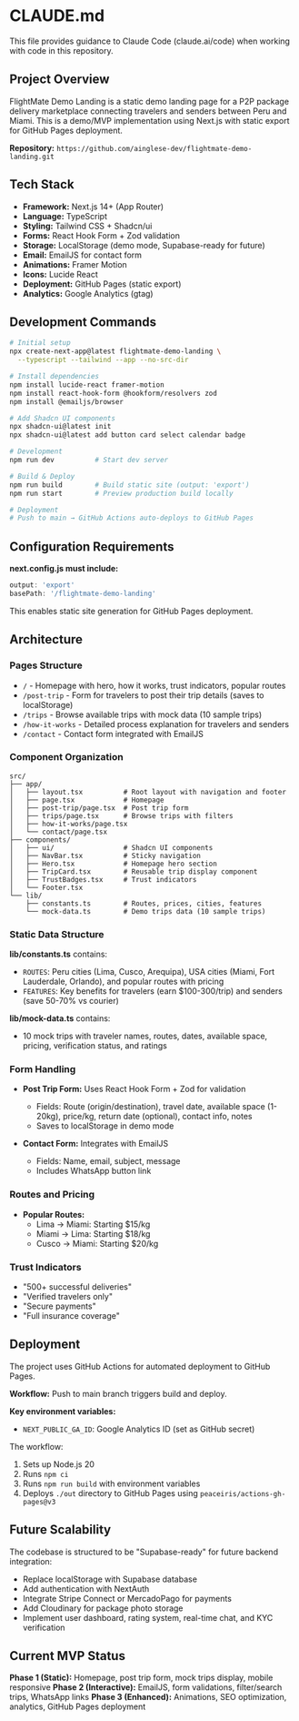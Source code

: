 # CLAUDE.md

This file provides guidance to Claude Code (claude.ai/code) when working with code in this repository.

## Project Overview

FlightMate Demo Landing is a static demo landing page for a P2P package delivery marketplace connecting travelers and senders between Peru and Miami. This is a demo/MVP implementation using Next.js with static export for GitHub Pages deployment.

**Repository:** `https://github.com/ainglese-dev/flightmate-demo-landing.git`

## Tech Stack

- **Framework:** Next.js 14+ (App Router)
- **Language:** TypeScript
- **Styling:** Tailwind CSS + Shadcn/ui
- **Forms:** React Hook Form + Zod validation
- **Storage:** LocalStorage (demo mode, Supabase-ready for future)
- **Email:** EmailJS for contact form
- **Animations:** Framer Motion
- **Icons:** Lucide React
- **Deployment:** GitHub Pages (static export)
- **Analytics:** Google Analytics (gtag)

## Development Commands

```bash
# Initial setup
npx create-next-app@latest flightmate-demo-landing \
  --typescript --tailwind --app --no-src-dir

# Install dependencies
npm install lucide-react framer-motion
npm install react-hook-form @hookform/resolvers zod
npm install @emailjs/browser

# Add Shadcn UI components
npx shadcn-ui@latest init
npx shadcn-ui@latest add button card select calendar badge

# Development
npm run dev          # Start dev server

# Build & Deploy
npm run build        # Build static site (output: 'export')
npm run start        # Preview production build locally

# Deployment
# Push to main → GitHub Actions auto-deploys to GitHub Pages
```

## Configuration Requirements

**next.config.js must include:**
```javascript
output: 'export'
basePath: '/flightmate-demo-landing'
```

This enables static site generation for GitHub Pages deployment.

## Architecture

### Pages Structure
- `/` - Homepage with hero, how it works, trust indicators, popular routes
- `/post-trip` - Form for travelers to post their trip details (saves to localStorage)
- `/trips` - Browse available trips with mock data (10 sample trips)
- `/how-it-works` - Detailed process explanation for travelers and senders
- `/contact` - Contact form integrated with EmailJS

### Component Organization
```
src/
├── app/
│   ├── layout.tsx          # Root layout with navigation and footer
│   ├── page.tsx            # Homepage
│   ├── post-trip/page.tsx  # Post trip form
│   ├── trips/page.tsx      # Browse trips with filters
│   ├── how-it-works/page.tsx
│   └── contact/page.tsx
├── components/
│   ├── ui/                 # Shadcn UI components
│   ├── NavBar.tsx          # Sticky navigation
│   ├── Hero.tsx            # Homepage hero section
│   ├── TripCard.tsx        # Reusable trip display component
│   ├── TrustBadges.tsx     # Trust indicators
│   └── Footer.tsx
└── lib/
    ├── constants.ts        # Routes, prices, cities, features
    └── mock-data.ts        # Demo trips data (10 sample trips)
```

### Static Data Structure

**lib/constants.ts** contains:
- `ROUTES`: Peru cities (Lima, Cusco, Arequipa), USA cities (Miami, Fort Lauderdale, Orlando), and popular routes with pricing
- `FEATURES`: Key benefits for travelers (earn $100-300/trip) and senders (save 50-70% vs courier)

**lib/mock-data.ts** contains:
- 10 mock trips with traveler names, routes, dates, available space, pricing, verification status, and ratings

### Form Handling

- **Post Trip Form:** Uses React Hook Form + Zod for validation
  - Fields: Route (origin/destination), travel date, available space (1-20kg), price/kg, return date (optional), contact info, notes
  - Saves to localStorage in demo mode

- **Contact Form:** Integrates with EmailJS
  - Fields: Name, email, subject, message
  - Includes WhatsApp button link

### Routes and Pricing

- **Popular Routes:**
  - Lima → Miami: Starting $15/kg
  - Miami → Lima: Starting $18/kg
  - Cusco → Miami: Starting $20/kg

### Trust Indicators
- "500+ successful deliveries"
- "Verified travelers only"
- "Secure payments"
- "Full insurance coverage"

## Deployment

The project uses GitHub Actions for automated deployment to GitHub Pages.

**Workflow:** Push to main branch triggers build and deploy.

**Key environment variables:**
- `NEXT_PUBLIC_GA_ID`: Google Analytics ID (set as GitHub secret)

The workflow:
1. Sets up Node.js 20
2. Runs `npm ci`
3. Runs `npm run build` with environment variables
4. Deploys `./out` directory to GitHub Pages using `peaceiris/actions-gh-pages@v3`

## Future Scalability

The codebase is structured to be "Supabase-ready" for future backend integration:
- Replace localStorage with Supabase database
- Add authentication with NextAuth
- Integrate Stripe Connect or MercadoPago for payments
- Add Cloudinary for package photo storage
- Implement user dashboard, rating system, real-time chat, and KYC verification

## Current MVP Status

**Phase 1 (Static):** Homepage, post trip form, mock trips display, mobile responsive
**Phase 2 (Interactive):** EmailJS, form validations, filter/search trips, WhatsApp links
**Phase 3 (Enhanced):** Animations, SEO optimization, analytics, GitHub Pages deployment
